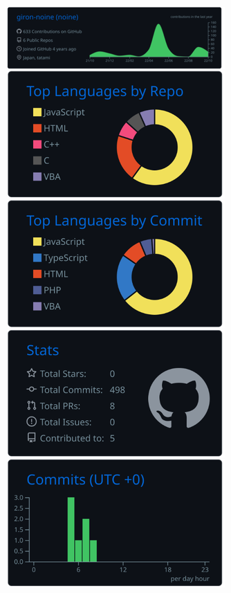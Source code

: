 [![](https://raw.githubusercontent.com/giron-noine/giron-noine/main/profile-summary-card-output/github_dark/0-profile-details.svg)](https://toki-ana.net/)
[![](https://raw.githubusercontent.com/giron-noine/giron-noine/main/profile-summary-card-output/github_dark/1-repos-per-language.svg)](https://toki-ana.net/) [![](https://raw.githubusercontent.com/giron-noine/giron-noine/main/profile-summary-card-output/github_dark/2-most-commit-language.svg)](https://toki-ana.net/)
[![](https://raw.githubusercontent.com/giron-noine/giron-noine/main/profile-summary-card-output/github_dark/3-stats.svg)](https://toki-ana.net/) [![](https://raw.githubusercontent.com/giron-noine/giron-noine/main/profile-summary-card-output/github_dark/4-productive-time.svg)](https://toki-ana.net/)
